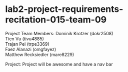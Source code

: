 # lab2-project-requirements-recitation-015-team-09
Project Team Members:
Dominik Krotzer (dokr2508) <br />
Tien Vu (tivu4885) <br />
Trajan Pei (trpe3369) <br />
Faez Alanazi (omgfayez) <br />
Matthew Recksiedler (mare8229) <br />

Project: 
Project will be awesome and have a nav bar